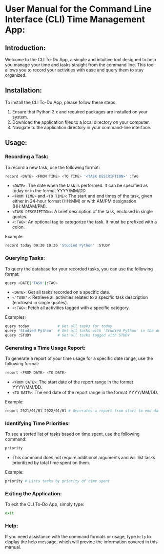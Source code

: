 # User Manual for the Command Line Interface (CLI) Time Management App:

## Introduction: 
Welcome to the CLI To-Do App, a simple and intuitive tool designed to help you manage your time and tasks straight from the command line. This tool allows you to record your activities with ease and query them to stay organized.

## Installation: 

To install the CLI To-Do App, please follow these steps:

1. Ensure that Python 3.x and required packages are installed on your system.
2. Download the application files to a local directory on your computer.
3. Navigate to the application directory in your command-line interface.

## Usage:

### Recording a Task: 
To record a new task, use the following format:

```bash
record <DATE> <FROM TIME> <TO TIME> '<TASK DESCRIPTION>' :TAG
```
- `<DATE>`: The date when the task is performed. It can be specified as today or in the format YYYY/MM/DD.
- `<FROM TIME>` and `<TO TIME>`: The start and end times of the task, given either in 24-hour format (HH:MM) or with AM/PM designation (HH:MMAM/PM).
- `<TASK DESCRIPTION>`: A brief description of the task, enclosed in single quotes.
- `<:TAG>`: An optional tag to categorize the task. It must be prefixed with a colon.

Example:
```bash
record today 09:30 10:30 'Studied Python' :STUDY
```

### Querying Tasks: 
To query the database for your recorded tasks, you can use the following format:

```bash
query <DATE|'TASK'|:TAG>
```
- `<DATE>`: Get all tasks recorded on a specific date.
- `<'TASK'>`: Retrieve all activities related to a specific task description (enclosed in single quotes).
- `<:TAG>`: Fetch all activities tagged with a specific category.

Examples:
```bash
query today             # Get all tasks for today
query 'Studied Python'  # Get all tasks with 'Studied Python' in the description
query :STUDY            # Get all tasks tagged with STUDY
```

### Generating a Time Usage Report:
To generate a report of your time usage for a specific date range, use the following format:

```bash
report <FROM DATE> <TO DATE>
```
- `<FROM DATE>`: The start date of the report range in the format YYYY/MM/DD.
- `<TO DATE>`: The end date of the report range in the format YYYY/MM/DD.

Example:
```bash
report 2021/01/01 2022/01/01 # Generates a report from start to end date
```

### Identifying Time Priorities:
To see a sorted list of tasks based on time spent, use the following command:

```bash
priority
```
- This command does not require additional arguments and will list tasks prioritized by total time spent on them.


Example:
```bash
priority # Lists tasks by priority of time spent
```

### Exiting the Application: 
To exit the CLI To-Do App, simply type:
```bash
exit
```
### Help: 
If you need assistance with the command formats or usage, type `help` to display the help message, which will provide the information covered in this manual.